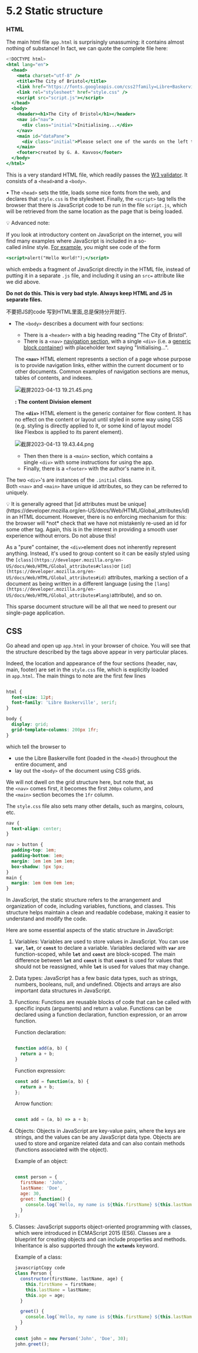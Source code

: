 # 5.2 Static structure

### HTML

The main html file `app.html` is surprisingly unassuming: it contains almost nothing of substance! In fact, we can quote the complete file here:

```jsx
<!DOCTYPE html>
<html lang="en">
  <head>
    <meta charset="utf-8" />
    <title>The City of Bristol</title>
    <link href="https://fonts.googleapis.com/css2?family=Libre+Baskerville:ital,wght@0,400;0,700;1,400&display=swap" rel="stylesheet">
    <link rel="stylesheet" href="style.css" />
    <script src="script.js"></script>
  </head>
  <body>
    <header><h1>The City of Bristol</h1></header>
    <nav id="nav">
      <div class="initial">Initialising...</div>
    </nav>
    <main id="dataPane">
      <div class="initial">Please select one of the wards on the left to view more data about it.</div>
    </main>
    <footer>created by G. A. Kavvos</footer>
  </body>
</html>
```

This is a very standard HTML file, which readily passes the [W3 validator](https://validator.w3.org/). It consists of a `<head>`and a `<body>`.

• The `<head>` sets the title, loads some nice fonts from the web, and declares that `style.css` is the stylesheet. Finally, the `<script>` tag tells the browser that there is JavaScript code to be run in the file `script.js`, which will be retrieved from the same location as the page that is being loaded.

<aside>
💡 Advanced note:

</aside>

If you look at introductory content on JavaScript on the internet, you will find many examples where JavaScript is included in a so-called *inline* style. [For example](https://developer.mozilla.org/en-US/docs/Web/HTML/Element/script#examples), you might see code of the form

```jsx
<script>alert("Hello World!");</script>
```

which embeds a fragment of JavaScript directly in the HTML file, instead of putting it in a separate `.js` file, and including it using an `src=` attribute like we did above.

**Do not do this. This is very bad style. Always keep HTML and JS in separate files.**

不要把JS的code 写到HTML里面,总是保持分开就行.

- The `<body>` describes a document with four sections:
    - There is a `<header>` with a big heading reading "The City of Bristol".
    - There is a `<nav>` [navigation section](https://developer.mozilla.org/en-US/docs/Web/HTML/Element/nav), with a single `<div>` (i.e. a [generic block container](https://developer.mozilla.org/en-US/docs/Web/HTML/Element/div)) with placeholder text saying "Initialising...".
    
    The **`<nav>`** HTML element represents a section of a page whose purpose is to provide navigation links, either within the current document or to other documents. Common examples of navigation sections are menus, tables of contents, and indexes.
    
    ![截屏2023-04-13 19.21.45.png](5%202%20Static%20structure%205ae57393b45c49c3b8f7faf2dca7f033/%25E6%2588%25AA%25E5%25B1%258F2023-04-13_19.21.45.png)
    
    **<div>: The content Division element**
    
    The **`<div>`** HTML element is the generic container for flow content. It has no effect on the content or layout until styled in some way using CSS (e.g. styling is directly applied to it, or some kind of layout model like Flexbox is applied to its parent element).
    
    ![截屏2023-04-13 19.43.44.png](5%202%20Static%20structure%205ae57393b45c49c3b8f7faf2dca7f033/%25E6%2588%25AA%25E5%25B1%258F2023-04-13_19.43.44.png)
    
    - Then then there is a `<main>` section, which contains a single `<div>` with some instructions for using the app.
    - Finally, there is a `<footer>` with the author's name in it.

The two `<div>`'s are instances of the `.initial` class. Both `<nav>` and `<main>` have unique id attributes, so they can be referred to uniquely.

<aside>
💡 It is generally agreed that [id attributes must be unique](https://developer.mozilla.org/en-US/docs/Web/HTML/Global_attributes/id) in an HTML document. However, there is no enforcing mechanism for this: the browser will *not* check that we have not mistakenly re-used an id for some other tag. Again, this is in the interest in providing a smooth user experience without errors. Do not abuse this!

</aside>

As a "pure" container, the `<div>`element does not inherently represent anything. Instead, it's used to group content so it can be easily styled using the `[class](https://developer.mozilla.org/en-US/docs/Web/HTML/Global_attributes#class)`or `[id](https://developer.mozilla.org/en-US/docs/Web/HTML/Global_attributes#id)` attributes, marking a section of a document as being written in a different language (using the `[lang](https://developer.mozilla.org/en-US/docs/Web/HTML/Global_attributes#lang)`attribute), and so on.

This sparse document structure will be all that we need to present our single-page application.

## CSS

Go ahead and open up `app.html` in your browser of choice. You will see that the structure described by the tags above appear in very particular places.

Indeed, the location and appearance of the four sections (header, nav, main, footer) are set in the `style.css` file, which is explicitly loaded in `app.html`. The main things to note are the first few lines

```css

html {
  font-size: 12pt;
  font-family: 'Libre Baskerville', serif;
}

body {
  display: grid;
  grid-template-columns: 200px 1fr;
}

```

which tell the browser to

- use the Libre Baskerville font (loaded in the `<head>`) throughout the entire document, and
- lay out the `<body>` of the document using CSS grids.

We will not dwell on the grid structure here, but note that, as the `<nav>` comes first, it becomes the first `200px` column, and the `<main>` section becomes the `1fr` column.

The `style.css` file also sets many other details, such as margins, colours, etc.

```css
nav {
  text-align: center;
}

nav > button {
  padding-top: 1em;
  padding-bottom: 1em;
  margin: 1em 1em 1em 1em;
  box-shadow: 5px 5px;
}
main {
  margin: 1em 0em 0em 1em;
}
```

In JavaScript, the static structure refers to the arrangement and organization of code, including variables, functions, and classes. This structure helps maintain a clean and readable codebase, making it easier to understand and modify the code.

Here are some essential aspects of the static structure in JavaScript:

1. Variables: Variables are used to store values in JavaScript. You can use **`var`**, **`let`**, or **`const`** to declare a variable. Variables declared with **`var`** are function-scoped, while **`let`** and **`const`** are block-scoped. The main difference between **`let`** and **`const`** is that **`const`** is used for values that should not be reassigned, while **`let`** is used for values that may change.
2. Data types: JavaScript has a few basic data types, such as strings, numbers, booleans, null, and undefined. Objects and arrays are also important data structures in JavaScript.
3. Functions: Functions are reusable blocks of code that can be called with specific inputs (arguments) and return a value. Functions can be declared using a function declaration, function expression, or an arrow function.
    
    Function declaration:
    
    ```jsx
    
    function add(a, b) {
      return a + b;
    }
    ```
    
    Function expression:
    
    ```jsx
    const add = function(a, b) {
      return a + b;
    };
    ```
    
    Arrow function:
    
    ```jsx
    
    const add = (a, b) => a + b;
    ```
    
4. Objects: Objects in JavaScript are key-value pairs, where the keys are strings, and the values can be any JavaScript data type. Objects are used to store and organize related data and can also contain methods (functions associated with the object).
    
    Example of an object:
    
    ```jsx
    
    const person = {
      firstName: 'John',
      lastName: 'Doe',
      age: 30,
      greet: function() {
        console.log(`Hello, my name is ${this.firstName} ${this.lastName}`);
      }
    };
    ```
    
5. Classes: JavaScript supports object-oriented programming with classes, which were introduced in ECMAScript 2015 (ES6). Classes are a blueprint for creating objects and can include properties and methods. Inheritance is also supported through the **`extends`** keyword.
    
    Example of a class:
    
    ```jsx
    javascriptCopy code
    class Person {
      constructor(firstName, lastName, age) {
        this.firstName = firstName;
        this.lastName = lastName;
        this.age = age;
      }
    
      greet() {
        console.log(`Hello, my name is ${this.firstName} ${this.lastName}`);
      }
    }
    
    const john = new Person('John', 'Doe', 30);
    john.greet();
    
    ```
